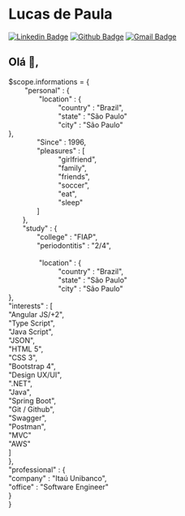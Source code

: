 # Lucas de Paula
[![Linkedin Badge](https://img.shields.io/badge/-LucasPaula-blue?style=flat-square&logo=Linkedin&logoColor=white&link=https://www.linkedin.com/in/lucascavalcantiads/)](https://www.linkedin.com/in/lucascavalcantiads/)
[![Github Badge](https://img.shields.io/badge/-Github-000?style=flat-square&logo=Github&logoColor=white&link=https://github.com/lucas-cavalcanti-ads)](https://github.com/lucas-cavalcanti-ads)
[![Gmail Badge](https://img.shields.io/badge/-lucas.tnv27@gmail.com-c14438?style=flat-square&logo=Gmail&logoColor=white&link=mailto:lucas.tnv27@gmail.com)](mailto:lucas.tnv27@gmail.com)
## Olá 👋, 

$scope.informations = { 
<br>&emsp;&emsp;
    "personal" : {
<br>&emsp;&emsp;&emsp;&emsp;
        "location" : {
        <br>
&emsp;&emsp;&emsp;&emsp;&emsp;&emsp;&emsp;"country" : "Brazil",
            <br>
&emsp;&emsp;&emsp;&emsp;&emsp;&emsp;&emsp;"state" : "São Paulo"
            <br>
&emsp;&emsp;&emsp;&emsp;&emsp;&emsp;&emsp;"city" : "São Paulo"
            <br>
        },
        <br>
&emsp;&emsp;&emsp;&emsp;"Since" : 1996,
        <br>
&emsp;&emsp;&emsp;&emsp;"pleasures" : [
        <br>
&emsp;&emsp;&emsp;&emsp;&emsp;&emsp;&emsp;"girlfriend",
            <br>
&emsp;&emsp;&emsp;&emsp;&emsp;&emsp;&emsp;"family",
            <br>
&emsp;&emsp;&emsp;&emsp;&emsp;&emsp;&emsp;"friends",
            <br>
&emsp;&emsp;&emsp;&emsp;&emsp;&emsp;&emsp;"soccer",
            <br>
&emsp;&emsp;&emsp;&emsp;&emsp;&emsp;&emsp;"eat",
            <br>
&emsp;&emsp;&emsp;&emsp;&emsp;&emsp;&emsp;"sleep"
            <br>
&emsp;&emsp;&emsp;&emsp;] <br>
&emsp;&emsp;},<br>
&emsp;&emsp;"study" : {
    <br>
&emsp;&emsp;&emsp;&emsp;"college" : "FIAP",
        <br>
&emsp;&emsp;&emsp;&emsp;"periodontitis" : "2/4",
        <br>
<br>&emsp;&emsp;&emsp;&emsp;
        "location" : {
        <br>
&emsp;&emsp;&emsp;&emsp;&emsp;&emsp;&emsp;"country" : "Brazil",
            <br>
&emsp;&emsp;&emsp;&emsp;&emsp;&emsp;&emsp;"state" : "São Paulo"
            <br>
&emsp;&emsp;&emsp;&emsp;&emsp;&emsp;&emsp;"city" : "São Paulo"
            <br>
        },
        <br>
        "interests" : [
        <br>
            "Angular JS/+2",
            <br>
            "Type Script",
            <br>
            "Java Script",
            <br>
            "JSON",
            <br>
            "HTML 5",
            <br>
            "CSS 3",<br>
            "Bootstrap 4",
            <br>
            "Design UX/UI",
            <br>
            ".NET",
            <br>
            "Java",
            <br>
            "Spring Boot",
            <br>
            "Git / Github",
            <br>
            "Swagger",
            <br>
            "Postman",
            <br>
            "MVC"
            <br>
            "AWS"
            <br>
        ]
        <br>
    },
    <br>
    "professional" : {
    <br>
        "company" : "Itaú Unibanco",
        <br>
        "office" : "Software Engineer"
        <br>
    }<br>
}<br>



